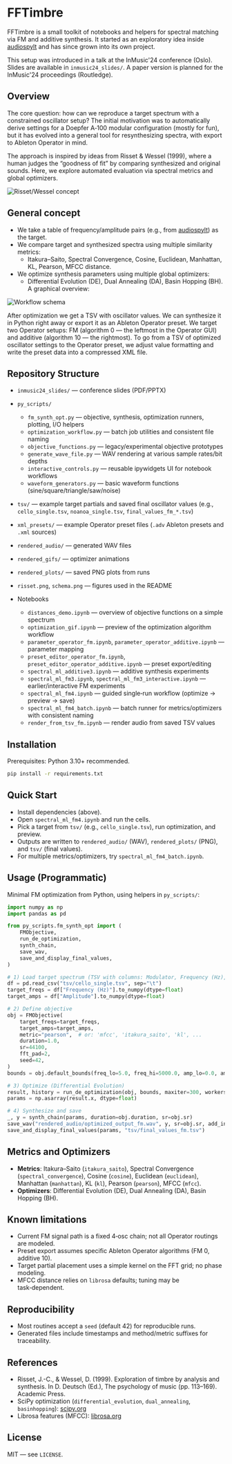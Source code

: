# FFTimbre

FFTimbre is a small toolkit of notebooks and helpers for spectral matching via FM and additive synthesis. It started as an exploratory idea inside [audiospylt](https://github.com/egorpol/audiospylt) and has since grown into its own project.

This setup was introduced in a talk at the InMusic'24 conference (Oslo). Slides are available in `inmusic24_slides/`. A paper version is planned for the InMusic'24 proceedings (Routledge).

## Overview

The core question: how can we reproduce a target spectrum with a constrained oscillator setup? The initial motivation was to automatically derive settings for a Doepfer A‑100 modular configuration (mostly for fun), but it has evolved into a general tool for resynthesizing spectra, with export to Ableton Operator in mind.

The approach is inspired by ideas from Risset & Wessel (1999), where a human judges the “goodness of fit” by comparing synthesized and original sounds. Here, we explore automated evaluation via spectral metrics and global optimizers.

![Risset/Wessel concept](risset.png)

## General concept

- We take a table of frequency/amplitude pairs (e.g., from [audiospylt](https://github.com/egorpol/audiospylt)) as the target.
- We compare target and synthesized spectra using multiple similarity metrics:
  - Itakura–Saito, Spectral Convergence, Cosine, Euclidean, Manhattan, KL, Pearson, MFCC distance.
- We optimize synthesis parameters using multiple global optimizers:
  - Differential Evolution (DE), Dual Annealing (DA), Basin Hopping (BH).
A graphical overview:

![Workflow schema](schema.png)

After optimization we get a TSV with oscillator values. We can synthesize it in Python right away or export it as an Ableton Operator preset.
We target two Operator setups: FM (algorithm 0 — the leftmost in the Operator GUI) and additive (algorithm 10 — the rightmost).
To go from a TSV of optimized oscillator settings to the Operator preset, we adjust value formatting and write the preset data into a compressed XML file.

## Repository Structure

- `inmusic24_slides/` — conference slides (PDF/PPTX)
- `py_scripts/`
  - `fm_synth_opt.py` — objective, synthesis, optimization runners, plotting, I/O helpers
  - `optimization_workflow.py` — batch job utilities and consistent file naming
  - `objective_functions.py` — legacy/experimental objective prototypes
  - `generate_wave_file.py` — WAV rendering at various sample rates/bit depths
  - `interactive_controls.py` — reusable ipywidgets UI for notebook workflows
  - `waveform_generators.py` — basic waveform functions (sine/square/triangle/saw/noise)
- `tsv/` — example target partials and saved final oscillator values (e.g., `cello_single.tsv`, `noanoa_single.tsv`, `final_values_fm_*.tsv`)
- `xml_presets/` — example Operator preset files (`.adv` Ableton presets and `.xml` sources)
- `rendered_audio/` — generated WAV files
- `rendered_gifs/` — optimizer animations
- `rendered_plots/` — saved PNG plots from runs

- `risset.png`, `schema.png` — figures used in the README

- Notebooks
  - `distances_demo.ipynb` — overview of objective functions on a simple spectrum
  - `optimization_gif.ipynb` — preview of the optimization algorithm workflow
  - `parameter_operator_fm.ipynb`, `parameter_operator_additive.ipynb` — parameter mapping
  - `preset_editor_operator_fm.ipynb`, `preset_editor_operator_additive.ipynb` — preset export/editing
  - `spectral_ml_additive3.ipynb` — additive synthesis experiments
  - `spectral_ml_fm3.ipynb`, `spectral_ml_fm3_interactive.ipynb` — earlier/interactive FM experiments
  - `spectral_ml_fm4.ipynb` — guided single‑run workflow (optimize → preview → save)
  - `spectral_ml_fm4_batch.ipynb` — batch runner for metrics/optimizers with consistent naming
  - `render_from_tsv_fm.ipynb` — render audio from saved TSV values

## Installation

Prerequisites: Python 3.10+ recommended.

```bash
pip install -r requirements.txt
```

## Quick Start

- Install dependencies (above).
- Open `spectral_ml_fm4.ipynb` and run the cells.
- Pick a target from `tsv/` (e.g., `cello_single.tsv`), run optimization, and preview.
- Outputs are written to `rendered_audio/` (WAV), `rendered_plots/` (PNG), and `tsv/` (final values).
- For multiple metrics/optimizers, try `spectral_ml_fm4_batch.ipynb`.

## Usage (Programmatic)

Minimal FM optimization from Python, using helpers in `py_scripts/`:

```python
import numpy as np
import pandas as pd

from py_scripts.fm_synth_opt import (
    FMObjective,
    run_de_optimization,
    synth_chain,
    save_wav,
    save_and_display_final_values,
)

# 1) Load target spectrum (TSV with columns: Modulator, Frequency (Hz), Amplitude)
df = pd.read_csv("tsv/cello_single.tsv", sep="\t")
target_freqs = df["Frequency (Hz)"].to_numpy(dtype=float)
target_amps = df["Amplitude"].to_numpy(dtype=float)

# 2) Define objective
obj = FMObjective(
    target_freqs=target_freqs,
    target_amps=target_amps,
    metric="pearson",  # or: 'mfcc', 'itakura_saito', 'kl', ...
    duration=1.0,
    sr=44100,
    fft_pad=2,
    seed=42,
)
bounds = obj.default_bounds(freq_lo=5.0, freq_hi=5000.0, amp_lo=0.0, amp_hi=10.0)

# 3) Optimize (Differential Evolution)
result, history = run_de_optimization(obj, bounds, maxiter=300, workers=-1)
params = np.asarray(result.x, dtype=float)

# 4) Synthesize and save
_, y = synth_chain(params, duration=obj.duration, sr=obj.sr)
save_wav("rendered_audio/optimized_output_fm.wav", y, sr=obj.sr, add_info=True, add_time=True)
save_and_display_final_values(params, "tsv/final_values_fm.tsv")
```

## Metrics and Optimizers

- **Metrics**: Itakura–Saito (`itakura_saito`), Spectral Convergence (`spectral_convergence`), Cosine (`cosine`), Euclidean (`euclidean`), Manhattan (`manhattan`), KL (`kl`), Pearson (`pearson`), MFCC (`mfcc`).
- **Optimizers**: Differential Evolution (DE), Dual Annealing (DA), Basin Hopping (BH).

## Known limitations

- Current FM signal path is a fixed 4‑osc chain; not all Operator routings are modeled.
- Preset export assumes specific Ableton Operator algorithms (FM 0, additive 10).
- Target partial placement uses a simple kernel on the FFT grid; no phase modeling.
- MFCC distance relies on `librosa` defaults; tuning may be task‑dependent.

## Reproducibility

- Most routines accept a `seed` (default 42) for reproducible runs.
- Generated files include timestamps and method/metric suffixes for traceability.

## References

- Risset, J.-C., & Wessel, D. (1999). Exploration of timbre by analysis and synthesis. In D. Deutsch (Ed.), The psychology of music (pp. 113–169). Academic Press.
- SciPy optimization (`differential_evolution`, `dual_annealing`, `basinhopping`): [scipy.org](https://scipy.org)
- Librosa features (MFCC): [librosa.org](https://librosa.org)

## License

MIT — see `LICENSE`.

